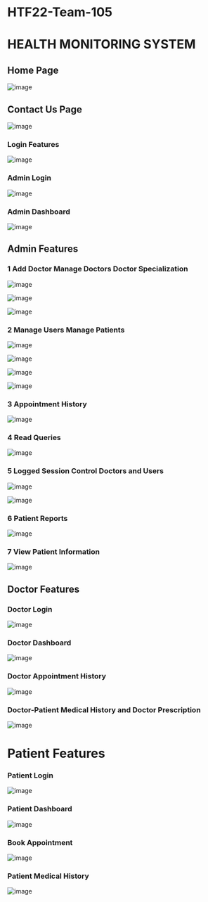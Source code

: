 # HTF22-Team-105

<h1>HEALTH MONITORING SYSTEM </h1>


<h2>Home Page</h2>

![image](https://user-images.githubusercontent.com/84970944/198868286-9db5318f-58b0-4e7b-8c11-8bff8847b4a5.png)

<h2>Contact Us Page</h2>

![image](https://user-images.githubusercontent.com/84970944/198868331-09e7eecd-64b4-4cde-8d24-a93eeaeb8227.png)

<h3>Login Features</h3>

![image](https://user-images.githubusercontent.com/84970944/198868346-bfb03e60-6367-407c-b966-a925bfcb8825.png)

<h3>Admin Login</h3>

![image](https://user-images.githubusercontent.com/84970944/198868364-dbab43fe-8a22-44e5-8637-b12eadd87149.png)


<h3>Admin Dashboard</h3>

![image](https://user-images.githubusercontent.com/84970944/198868396-3c46f4c3-17e9-4afd-9005-8afa511bd02a.png)


<h2>Admin Features</h2>


<h3>1 Add Doctor Manage Doctors Doctor Specialization </h3>

![image](https://user-images.githubusercontent.com/84970944/198868427-9c2a328c-7485-4ff5-a90f-f27aa4a7b514.png)

![image](https://user-images.githubusercontent.com/84970944/198868541-cf4e062c-7514-4621-8a72-da12507f00f0.png)

![image](https://user-images.githubusercontent.com/84970944/198868555-c12c3ff4-2b1e-4c55-ba50-d4428063c25d.png)



<h3>2 Manage Users Manage Patients</h3>

![image](https://user-images.githubusercontent.com/84970944/198868479-fcca08fb-0a1a-4cdb-9fc8-c3b6d3e7f466.png)

![image](https://user-images.githubusercontent.com/84970944/198868502-d1b38113-dff1-43ff-94f5-f0c423e19ad8.png)

![image](https://user-images.githubusercontent.com/84970944/198868574-73adc297-29f9-426c-9ef8-fc730a556f03.png)

![image](https://user-images.githubusercontent.com/84970944/198868583-c90eacdc-c913-4e93-9bfd-64338e143daf.png)


<h3>3 Appointment History</h3>


![image](https://user-images.githubusercontent.com/84970944/198868620-189ade58-c5f2-40be-9fa2-6f8a61ba2317.png)


<h3>4 Read Queries</h3>

![image](https://user-images.githubusercontent.com/84970944/198868639-0f7aaa9c-411c-4103-9d68-dff20d3d7183.png)


<h3>5 Logged Session Control Doctors and Users</h3>

![image](https://user-images.githubusercontent.com/84970944/198868661-5e8f9ace-6773-4129-882b-2e8c56b98c17.png)

![image](https://user-images.githubusercontent.com/84970944/198868675-08c65c92-971f-4b60-bd40-dce1ebf1d6aa.png)


<h3>6 Patient Reports</h3>

![image](https://user-images.githubusercontent.com/84970944/198868698-dec0c660-9a9e-4c64-bfcc-6c6e5425dc13.png)


<h3>7 View Patient Information</h3>

![image](https://user-images.githubusercontent.com/84970944/198868715-91019867-285e-4cda-b0f1-37f16a688f66.png)

<h2> Doctor Features </h2>

<h3> Doctor Login </h3>

![image](https://user-images.githubusercontent.com/84970944/198869063-970f2ff1-45cf-45ce-a98a-4bd800a9c063.png)

<h3> Doctor Dashboard</h3>

![image](https://user-images.githubusercontent.com/84970944/198869107-f46b202f-f509-48a1-b294-0cf502348e56.png)

<h3> Doctor Appointment History</h3>

![image](https://user-images.githubusercontent.com/84970944/198869119-204abaeb-a667-47bd-9dcc-7a520d099fd6.png)

<h3>Doctor-Patient Medical History and Doctor Prescription</h3>

![image](https://user-images.githubusercontent.com/84970944/198869143-0f4b7d02-47ac-4d95-96e9-a80cd1b0c961.png)

<h1> Patient Features</h1>

<h3> Patient Login </h3>

![image](https://user-images.githubusercontent.com/84970944/198869218-3ca0c28f-d211-4c33-acd1-dbc009bcd7f6.png)

<h3> Patient Dashboard </h3>

![image](https://user-images.githubusercontent.com/84970944/198869238-55256ad9-6715-4951-a582-9be1a788e20c.png)

<h3> Book Appointment </h3>

![image](https://user-images.githubusercontent.com/84970944/198869367-b62782e0-a540-49a6-a862-1db1a183145f.png)

<h3>Patient Medical History</h3>

![image](https://user-images.githubusercontent.com/84970944/198869443-858b076f-eb48-4267-85bb-c51c4ff30705.png)
